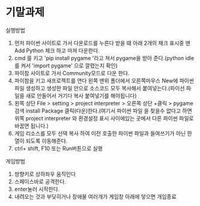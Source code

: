 # 기말과제
실행방법

1. 먼저 파이썬 사이트로 가서 다운로드를 누른다 받을 떄 아래 2개의 채크 표시중 맨 Add Python 체크 하고 마져 다운한다.
2. cmd 를 키고 'pip install pygame '라고 쳐서 pygame을 받아 준다.(python idle를 켜서 'import pygame' 으로 깔렸는지 확인)
3. 파이참 사이트로 가서 Community모드로 다운 한다.
4. 파이참을 키고 새프로젝트를 연다 왼쪽 맨위 폴더에서 오른쪽마우스 New에 파이썬 파일 생성하고 생성한 파일 안으로 소스코드 모두 복사해서 붙여넣는다.(파이선 파일을 새로 만들어서 거기다 복사 붙여넣기를 해야됩니다)
5. 왼쪽 상단 File > setting > project interpreter > 오른쪽 상단 +클릭 > pygame 검색 install Package 클릭(다운)한다.(여기서 파이썬 파일 을 찾을수 없다고 하면 위쪽 project interpreter 와 환경설정 표시 사이에있는 곳에서 다른 파이썬 파일로 바꿉면 됩니다.)
6. 게임 리소스를 모두 선택 복사 하여 이전 호출한 파이썬 파일과 들여쓰기가 아닌 한 열이 되도록 이동해준다.
7. ctrl+ shift, F10 또는 Run버튼으로 실행

게임방범

1. 방향키로 상하좌우 움직인다
2. 스페이스바로 공격한다.
3. enter눌러 시작한다.
4. 내려오는 것과 부딪히거나 장애물 여러개가 게임창 아래에 닿으면 개임종료
